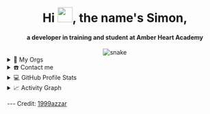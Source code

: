 <div align="center">
    <h1 align="center">
        Hi
        <img
            width="35"
            src="https://github.com/SimonDMaxwell/SimonDMaxwell/blob/main/Resources/waving.gif"
        />, the name's Simon,
    </h1>
    <h4 align="center">
        a developer in training and student at Amber Heart Academy
    </h4>
</div>

<div align="center">
    <img
        src="https://github.com/SimonDMaxwell/SimonDMaxwell/blob/main/Resources/grid-snake.svg"
        alt="snake"
    />
</div>

<details>
    <summary>🏢 My Orgs</summary>
    <div>
        <samp>
            <h2 align="center">👔 Organizations I Belong To:</h2>
            <br />
            <p align="center" style="font-size: 32px;">
                <a
                    href="https://github.com/NeptuneDevelopmentServices"
                    target="blank"
                    >
                    NeptuneDevelopmentServices
                </a>
            </p>
            <p align="center" style="font-size: 32px;">
                <a
                    href="https://github.com/SimonD-Training"
                    target="blank"
                    >
                    SimonDTraining
                </a>
            </p>
        </samp>
    </div>
</details>

<details>
    <summary>☎️ Contact me</summary>
    <div>
        <samp>
            <h2 align="center">😎 You can reach me by:</h2>
            <p align="center">
                <br />
                <a
                    href="https://mailto:simon.dominic.maxwell@gmail.com"
                    target="blank"
                    ><img
                        align="center"
                        src="https://img.shields.io/badge/gmail-EA4335.svg?style=for-the-badge&logo=gmail&logoColor=white"
                        alt="azzar"
                        height="30"
                /></a>
            </p>
            <p align="center">
                <a href="https://instagram.com/PrxDev876" target="blank"
                    ><img
                        align="center"
                        src="https://img.shields.io/badge/instagram-%23E4405F.svg?style=for-the-badge&logo=Instagram&logoColor=white"
                        alt="azzar"
                        height="30"
                /></a>
                <a href="https://wa.me/+18763449178" target="blank"
                    ><img
                        align="center"
                        src="https://img.shields.io/badge/whatsapp-4B7F1.svg?style=for-the-badge&logo=whatsapp&logoColor=white"
                        alt="azzar"
                        height="30"
                /></a>
                <a href="https://twitter.com/PrxDev876" target="blank"
                    ><img
                        align="center"
                        src="https://img.shields.io/badge/twitter-1DA1F2.svg?style=for-the-badge&logo=twitter&logoColor=white"
                        alt="azzar"
                        height="30"
                /></a>
                <br />
            </p>
        </samp>
    </div>
</details>

<details>
    <summary>💻 GitHub Profile Stats</summary>
    <div>
        <h2 align="center">📊 Github stats</h2>
        <br />
        <p align="center">
            <a href="https://github.com/SDevM/">
                <img
                    src="https://github-readme-stats.vercel.app/api/top-langs/?username=SDevM&langs_count=6&theme=gruvbox&layout=compact&hide_border=true"
                    alt="SDevM :: Top Langs"
            /></a>
        </p>
        <p align="center">
            <a href="https://github.com/SDevM/">
                <img
                    width="49.5%"
                    src="https://github-readme-stats.vercel.app/api?username=SDevM&show_icons=true&theme=gruvbox&hide_border=true"
                />
                <img
                    width="49.5%"
                    src="https://github-readme-streak-stats.herokuapp.com/?user=SDevM&theme=gruvbox&hide_border=true"
                />
            </a>
        </p>
        <br />
    </div>
</details>

<details>
    <summary>📈 Activity Graph</summary>
    <br />
    <h2 align="center">My current activity</h2>
    <img
            alt="SDevM's Activity Graph"
            src="https://activity-graph.herokuapp.com/graph/?username=sdevm&bg_color=000&color=fff&line=00E676&point=fff&hide_border=true"
    />
</details>

--- Credit: [1999azzar](https://github.com/1999azzar)
